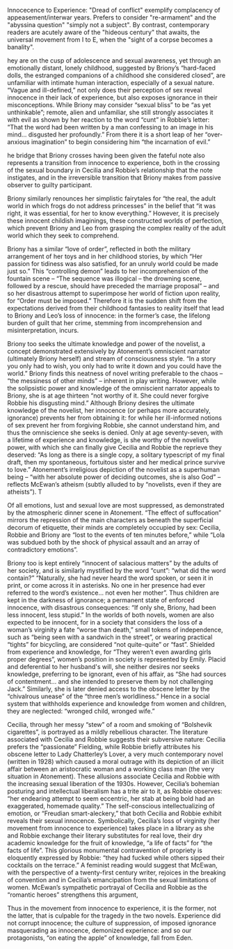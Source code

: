 Innocecence to Experience:
	"Dread of conflict" exemplify complacency of appeasement/interwar years.
	Prefers to consider "re-armament" and the "abyssina question" "simply not
	a subject". By contrast, contemporary readers are acutely aware of the "hideous century" that awaits, the universal movement from I to E, when the "sight of a corpse becomes a banality".

hey are on the cusp of adolescence and sexual awareness, yet through an emotionally distant, lonely childhood, suggested by Briony’s “hard-faced dolls, the estranged companions of a childhood she considered closed”, are unfamiliar with intimate human interaction, especially of a sexual nature. “Vague and ill-defined,” not only does their perception of sex reveal innocence in their lack of experience, but also exposes ignorance in their misconceptions. While Briony may consider “sexual bliss” to be “as yet unthinkable”; remote, alien and unfamiliar, she still strongly associates it with evil as shown by her reaction to the word “cunt” in Robbie’s letter: “That the word had been written by a man confessing to an image in his mind… disgusted her profoundly.” From there it is a short leap of her “over-anxious imagination” to begin considering him “the incarnation of evil.”

he bridge that Briony crosses having been given the fateful note also represents a transition from innocence to experience, both in the crossing of the sexual boundary in Cecilia and Robbie’s relationship that the note instigates, and in the irreversible transition that Briony makes from passive observer to guilty participant.

Briony similarly renounces her simplistic fairytales for “the real, the adult world in which frogs do not address princesses” in the belief that “it was right, it was essential, for her to know everything.” However, it is precisely these innocent childish imaginings, these constructed worlds of perfection, which prevent Briony and Leo from grasping the complex reality of the adult world which they seek to comprehend.

Briony has a similar “love of order”, reflected in both the military arrangement of her toys and in her childhood stories, by which “Her passion for tidiness was also satisfied, for an unruly world could be made just so.” This “controlling demon” leads to her incomprehension of the fountain scene – “The sequence was illogical – the drowning scene, followed by a rescue, should have preceded the marriage proposal” – and so her disastrous attempt to superimpose her world of fiction upon reality, for “Order must be imposed.” Therefore it is the sudden shift from the expectations derived from their childhood fantasies to reality itself that lead to Briony and Leo’s loss of innocence: in the former’s case, the lifelong burden of guilt that her crime, stemming from incomprehension and misinterpretation, incurs.

Briony too seeks the ultimate knowledge and power of the novelist, a concept demonstrated extensively by Atonement’s omniscient narrator (ultimately Briony herself) and stream of consciousness style. “In a story you only had to wish, you only had to write it down and you could have the world.” Briony finds this neatness of novel writing preferable to the chaos – “the messiness of other minds” – inherent in play writing. However, while the solipsistic power and knowledge of the omniscient narrator appeals to Briony, she is at age thirteen “not worthy of it. She could never forgive Robbie his disgusting mind.” Although Briony desires the ultimate knowledge of the novelist, her innocence (or perhaps more accurately, ignorance) prevents her from obtaining it: for while her ill-informed notions of sex prevent her from forgiving Robbie, she cannot understand him, and thus the omniscience she seeks is denied. Only at age seventy-seven, with a lifetime of experience and knowledge, is she worthy of the novelist’s power, with which she can finally give Cecilia and Robbie the reprieve they deserved: “As long as there is a single copy, a solitary typescript of my final draft, then my spontaneous, fortuitous sister and her medical prince survive to love.” Atonement’s irreligious depiction of the novelist as a superhuman being – “with her absolute power of deciding outcomes, she is also God” – reflects McEwan’s atheism (subtly alluded to by “novelists, even if they are atheists”). T

 Of all emotions, lust and sexual love are most suppressed, as demonstrated by the atmospheric dinner scene in Atonement. “The effect of suffocation” mirrors the repression of the main characters as beneath the superficial decorum of etiquette, their minds are completely occupied by sex: Cecilia, Robbie and Briony are “lost to the events of ten minutes before,” while “Lola was subdued both by the shock of physical assault and an array of contradictory emotions”.

 Briony too is kept entirely “innocent of salacious matters” by the adults of her society, and is similarly mystified by the word “cunt”: “what did the word contain?” “Naturally, she had never heard the word spoken, or seen it in print, or come across it in asterisks. No one in her presence had ever referred to the word’s existence… not even her mother”. Thus children are kept in the darkness of ignorance; a permanent state of enforced innocence, with disastrous consequences: “If only she, Briony, had been less innocent, less stupid.” In the worlds of both novels, women are also expected to be innocent, for in a society that considers the loss of a woman’s virginity a fate “worse than death,” small tokens of independence, such as “being seen with a sandwich in the street”, or wearing practical “tights” for bicycling, are considered “not quite-quite” or “fast”. Shielded from experience and knowledge, for “They weren’t even awarding girls proper degrees”, women’s position in society is represented by Emily. Placid and deferential to her husband's will, she neither desires nor seeks knowledge, preferring to be ignorant, even of his affair, as “She had sources of contentment… and she intended to preserve them by not challenging Jack.” Similarly, she is later denied access to the obscene letter by the “chivalrous unease” of the “three men’s worldliness.” Hence in a social system that withholds experience and knowledge from women and children, they are neglected: “wronged child, wronged wife.”

 Cecilia, through her messy “stew” of a room and smoking of “Bolshevik cigarettes”, is portrayed as a mildly rebellious character. The literature associated with Cecilia and Robbie suggests their subversive nature: Cecilia prefers the “passionate” Fielding, while Robbie briefly attributes his obscene letter to Lady Chatterley’s Lover, a very much contemporary novel (written in 1928) which caused a moral outrage with its depiction of an illicit affair between an aristocratic woman and a working class man (the very situation in Atonement). These allusions associate Cecilia and Robbie with the increasing sexual liberation of the 1930s. However, Cecilia’s bohemian posturing and intellectual liberalism has a trite air to it, as Robbie observes: “her endearing attempt to seem eccentric, her stab at being bold had an exaggerated, homemade quality.” The self-conscious intellectualizing of emotion, or “Freudian smart-aleckery,” that both Cecilia and Robbie exhibit reveals their sexual innocence. Symbolically, Cecilia’s loss of virginity (her movement from innocence to experience) takes place in a library as she and Robbie exchange their literary substitutes for real love, their dry academic knowledge for the fruit of knowledge, “a life of facts” for “the facts of life”. This glorious monumental contravention of propriety is eloquently expressed by Robbie: “they had fucked while others sipped their cocktails on the terrace.” A feminist reading would suggest that McEwan, with the perspective of a twenty-first century writer, rejoices in the breaking of convention and in Cecilia’s emancipation from the sexual limitations of women. McEwan’s sympathetic portrayal of Cecilia and Robbie as the “romantic heroes” strengthens this argument,

 Thus in the movement from innocence to experience, it is the former, not the latter, that is culpable for the tragedy in the two novels. Experience did not corrupt innocence; the culture of suppression, of imposed ignorance masquerading as innocence, demonized experience: and so our protagonists, “on eating the apple” of knowledge, fall from Eden.
